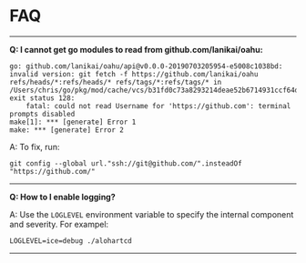 # FAQ

---

**Q: I cannot get go modules to read from github.com/lanikai/oahu:**

    go: github.com/lanikai/oahu/api@v0.0.0-20190703205954-e5008c1038bd: invalid version: git fetch -f https://github.com/lanikai/oahu refs/heads/*:refs/heads/* refs/tags/*:refs/tags/* in /Users/chris/go/pkg/mod/cache/vcs/b31fd0c73a8293214deae52b6714931ccf64deb00ffbabb9b5dbea86f52b8fcf: exit status 128:
    	fatal: could not read Username for 'https://github.com': terminal prompts disabled
    make[1]: *** [generate] Error 1
    make: *** [generate] Error 2

A: To fix, run:

    git config --global url."ssh://git@github.com/".insteadOf "https://github.com/"

---

**Q: How to I enable logging?**

A: Use the `LOGLEVEL` environment variable to specify the internal component and severity. For exampel:

    LOGLEVEL=ice=debug ./alohartcd

---
